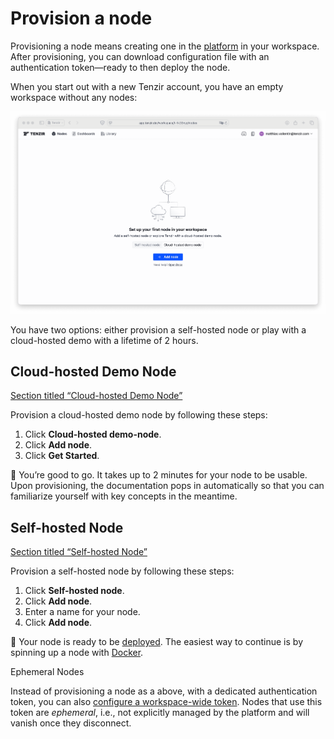 # Provision a node

Provisioning a node means creating one in the [platform](/explanations/architecture/platform) in your workspace. After provisioning, you can download configuration file with an authentication token—ready to then deploy the node.

When you start out with a new Tenzir account, you have an empty workspace without any nodes:

![Landing page](/pr-preview/pr-116/_astro/new-account.Qul5lKOD_4WXbX.webp)

You have two options: either provision a self-hosted node or play with a cloud-hosted demo with a lifetime of 2 hours.

## Cloud-hosted Demo Node

[Section titled “Cloud-hosted Demo Node”](#cloud-hosted-demo-node)

Provision a cloud-hosted demo node by following these steps:

1. Click **Cloud-hosted demo-node**.
2. Click **Add node**.
3. Click **Get Started**.

🙌 You’re good to go. It takes up to 2 minutes for your node to be usable. Upon provisioning, the documentation pops in automatically so that you can familiarize yourself with key concepts in the meantime.

## Self-hosted Node

[Section titled “Self-hosted Node”](#self-hosted-node)

Provision a self-hosted node by following these steps:

1. Click **Self-hosted node**.
2. Click **Add node**.
3. Enter a name for your node.
4. Click **Add node**.

🚢 Your node is ready to be [deployed](/guides/node-setup/deploy-a-node). The easiest way to continue is by spinning up a node with [Docker](/guides/node-setup/deploy-a-node#docker).

Ephemeral Nodes

Instead of provisioning a node as a above, with a dedicated authentication token, you can also [configure a workspace-wide token](/guides/platform-management/use-ephemeral-nodes). Nodes that use this token are *ephemeral*, i.e., not explicitly managed by the platform and will vanish once they disconnect.